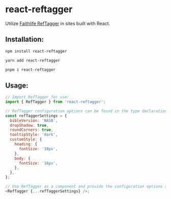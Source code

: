 # react-reftagger

Utilize [Faithlife RefTagger](https://faithlife.com/products/reftagger) in sites built with React.

## Installation:
```sh
npm install react-reftagger

yarn add react-reftagger

pnpm i react-reftagger
```

## Usage:

```javascript
// Import RefTagger for use:
import { RefTagger } from 'react-reftagger';

// RefTagger configuration options can be found in the type declaration file or at https://faithlife.com/products/reftagger/customize
const refTaggerSettings = {
  bibleVersion: 'NASB',
  dropShadow: true,
  roundCorners: true,
  tooltipStyle: 'dark',
  customStyle: {
    heading: {
      fontSize: '18px',
    },
    body: {
      fontSize: '16px',
    },
  },
};

// Use RefTagger as a component and provide the configuration options as props.
<RefTagger {...refTaggerSettings} />;
```
